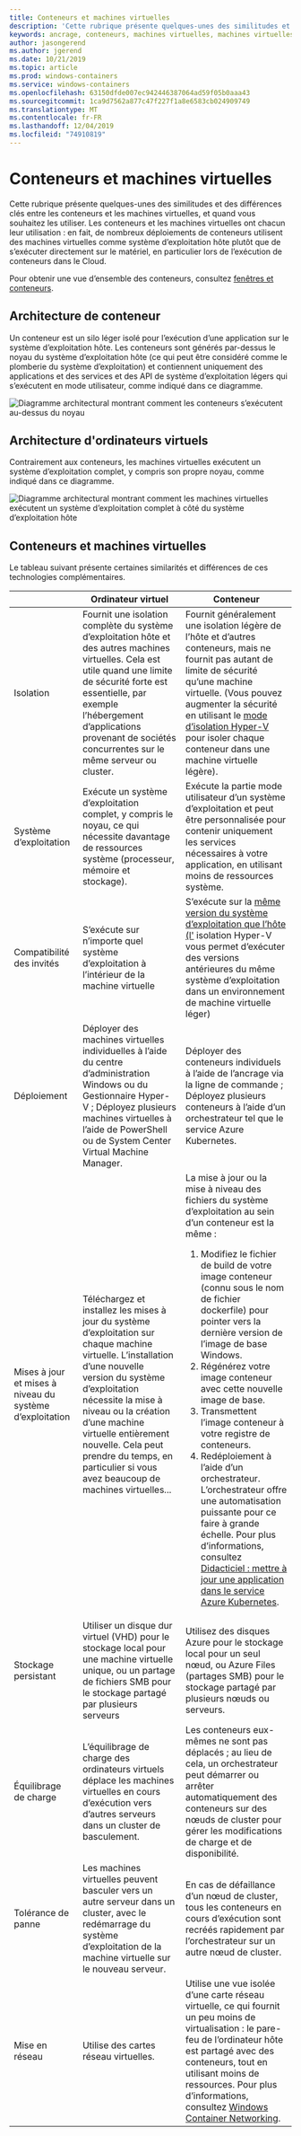 ```yaml
---
title: Conteneurs et machines virtuelles
description: 'Cette rubrique présente quelques-unes des similitudes et différences clés entre les conteneurs et les machines virtuelles, et quand vous souhaitez les utiliser. Les conteneurs et les machines virtuelles ont chacun leur propre utilisation : en fait, de nombreux déploiements de conteneurs utilisent des machines virtuelles comme système d’exploitation hôte plutôt que de s’exécuter directement sur le matériel, en particulier lors de l’exécution de conteneurs dans le Cloud.'
keywords: ancrage, conteneurs, machines virtuelles, machines virtuelles
author: jasongerend
ms.author: jgerend
ms.date: 10/21/2019
ms.topic: article
ms.prod: windows-containers
ms.service: windows-containers
ms.openlocfilehash: 63150dfde007ec942446387064ad59f05b0aaa43
ms.sourcegitcommit: 1ca9d7562a877c47f227f1a8e6583cb024909749
ms.translationtype: MT
ms.contentlocale: fr-FR
ms.lasthandoff: 12/04/2019
ms.locfileid: "74910819"
---
```

# <a name="containers-vs-virtual-machines"></a>Conteneurs et machines virtuelles

Cette rubrique présente quelques-unes des similitudes et des différences clés entre les conteneurs et les machines virtuelles, et quand vous souhaitez les utiliser. Les conteneurs et les machines virtuelles ont chacun leur utilisation : en fait, de nombreux déploiements de conteneurs utilisent des machines virtuelles comme système d’exploitation hôte plutôt que de s’exécuter directement sur le matériel, en particulier lors de l’exécution de conteneurs dans le Cloud.

Pour obtenir une vue d’ensemble des conteneurs, consultez [fenêtres et conteneurs](index.md).

## <a name="container-architecture"></a>Architecture de conteneur

Un conteneur est un silo léger isolé pour l’exécution d’une application sur le système d’exploitation hôte. Les conteneurs sont générés par-dessus le noyau du système d’exploitation hôte (ce qui peut être considéré comme le plomberie du système d’exploitation) et contiennent uniquement des applications et des services et des API de système d’exploitation légers qui s’exécutent en mode utilisateur, comme indiqué dans ce diagramme.

![Diagramme architectural montrant comment les conteneurs s’exécutent au-dessus du noyau](media/container-diagram.svg)

## <a name="virtual-machine-architecture"></a>Architecture d'ordinateurs virtuels

Contrairement aux conteneurs, les machines virtuelles exécutent un système d’exploitation complet, y compris son propre noyau, comme indiqué dans ce diagramme.

![Diagramme architectural montrant comment les machines virtuelles exécutent un système d’exploitation complet à côté du système d’exploitation hôte](media/virtual-machine-diagram.svg)

## <a name="containers-vs-virtual-machines"></a>Conteneurs et machines virtuelles

Le tableau suivant présente certaines similarités et différences de ces technologies complémentaires.

|                 | Ordinateur virtuel  | Conteneur  |
| --------------  | ---------------- | ---------- |
| Isolation       | Fournit une isolation complète du système d’exploitation hôte et des autres machines virtuelles. Cela est utile quand une limite de sécurité forte est essentielle, par exemple l’hébergement d’applications provenant de sociétés concurrentes sur le même serveur ou cluster. | Fournit généralement une isolation légère de l’hôte et d’autres conteneurs, mais ne fournit pas autant de limite de sécurité qu’une machine virtuelle. (Vous pouvez augmenter la sécurité en utilisant le [mode d’isolation Hyper-V](../manage-containers/hyperv-container.md) pour isoler chaque conteneur dans une machine virtuelle légère). |
| Système d’exploitation | Exécute un système d’exploitation complet, y compris le noyau, ce qui nécessite davantage de ressources système (processeur, mémoire et stockage). | Exécute la partie mode utilisateur d’un système d’exploitation et peut être personnalisée pour contenir uniquement les services nécessaires à votre application, en utilisant moins de ressources système. |
| Compatibilité des invités | S’exécute sur n’importe quel système d’exploitation à l’intérieur de la machine virtuelle | S’exécute sur la [même version du système d’exploitation que l’hôte (l'](../deploy-containers/version-compatibility.md) isolation Hyper-V vous permet d’exécuter des versions antérieures du même système d’exploitation dans un environnement de machine virtuelle léger)
| Déploiement     | Déployer des machines virtuelles individuelles à l’aide du centre d’administration Windows ou du Gestionnaire Hyper-V ; Déployez plusieurs machines virtuelles à l’aide de PowerShell ou de System Center Virtual Machine Manager. | Déployer des conteneurs individuels à l’aide de l’ancrage via la ligne de commande ; Déployez plusieurs conteneurs à l’aide d’un orchestrateur tel que le service Azure Kubernetes. |
| Mises à jour et mises à niveau du système d’exploitation | Téléchargez et installez les mises à jour du système d’exploitation sur chaque machine virtuelle. L’installation d’une nouvelle version du système d’exploitation nécessite la mise à niveau ou la création d’une machine virtuelle entièrement nouvelle. Cela peut prendre du temps, en particulier si vous avez beaucoup de machines virtuelles... | La mise à jour ou la mise à niveau des fichiers du système d’exploitation au sein d’un conteneur est la même : <br><ol><li>Modifiez le fichier de build de votre image conteneur (connu sous le nom de fichier dockerfile) pour pointer vers la dernière version de l’image de base Windows. </li><li>Régénérez votre image conteneur avec cette nouvelle image de base.</li><li>Transmettent l’image conteneur à votre registre de conteneurs.</li> <li>Redéploiement à l’aide d’un orchestrateur.<br>L’orchestrateur offre une automatisation puissante pour ce faire à grande échelle. Pour plus d’informations, consultez [Didacticiel : mettre à jour une application dans le service Azure Kubernetes](https://docs.microsoft.com/azure/aks/tutorial-kubernetes-app-update).</li></ol> |
| Stockage persistant | Utiliser un disque dur virtuel (VHD) pour le stockage local pour une machine virtuelle unique, ou un partage de fichiers SMB pour le stockage partagé par plusieurs serveurs | Utilisez des disques Azure pour le stockage local pour un seul nœud, ou Azure Files (partages SMB) pour le stockage partagé par plusieurs nœuds ou serveurs. |
| Équilibrage de charge | L’équilibrage de charge des ordinateurs virtuels déplace les machines virtuelles en cours d’exécution vers d’autres serveurs dans un cluster de basculement. | Les conteneurs eux-mêmes ne sont pas déplacés ; au lieu de cela, un orchestrateur peut démarrer ou arrêter automatiquement des conteneurs sur des nœuds de cluster pour gérer les modifications de charge et de disponibilité. |
| Tolérance de panne | Les machines virtuelles peuvent basculer vers un autre serveur dans un cluster, avec le redémarrage du système d’exploitation de la machine virtuelle sur le nouveau serveur.  | En cas de défaillance d’un nœud de cluster, tous les conteneurs en cours d’exécution sont recréés rapidement par l’orchestrateur sur un autre nœud de cluster. |
| Mise en réseau     | Utilise des cartes réseau virtuelles. | Utilise une vue isolée d’une carte réseau virtuelle, ce qui fournit un peu moins de virtualisation : le pare-feu de l’ordinateur hôte est partagé avec des conteneurs, tout en utilisant moins de ressources. Pour plus d’informations, consultez [Windows Container Networking](../container-networking/architecture.md). |